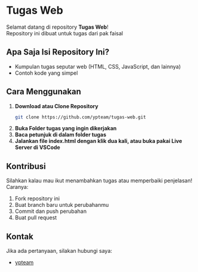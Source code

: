 # Tugas Web

Selamat datang di repository **Tugas Web**!  
Repository ini dibuat untuk tugas dari pak faisal

## Apa Saja Isi Repository Ini?

- Kumpulan tugas seputar web (HTML, CSS, JavaScript, dan lainnya)
- Contoh kode yang simpel

## Cara Menggunakan

1. **Download atau Clone Repository**
    ```bash
    git clone https://github.com/ypteam/tugas-web.git
    ```
2. **Buka Folder tugas yang ingin dikerjakan**
3. **Baca petunjuk di dalam folder tugas**
4. **Jalankan file index.html dengan klik dua kali, atau buka pakai Live Server di VSCode**

## Kontribusi

Silahkan kalau mau ikut menambahkan tugas atau memperbaiki penjelasan!  
Caranya:
1. Fork repository ini
2. Buat branch baru untuk perubahanmu
3. Commit dan push perubahan
4. Buat pull request

## Kontak

Jika ada pertanyaan, silakan hubungi saya:
- [ypteam](https://github.com/ypteam)
